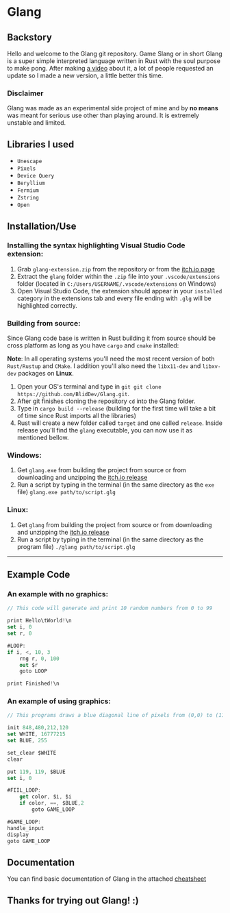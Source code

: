 # Glang
## Backstory
Hello and welcome to the Glang git repository. Game Slang or in short Glang is a super simple interpreted language written in Rust with the soul purpose to make pong. After making [a video](https://youtu.be/9JNUzwDLucA) about it, a lot of people requested an update so I made a new version, a little better this time.

### Disclaimer
Glang was made as an experimental side project of mine and by **no means** was meant for serious use other than playing around. It is extremely unstable and limited.



## Libraries I used
* `Unescape`
* ``Pixels``
* ``Device Query``
* ``Beryllium``
* ``Fermium``
* ``Zstring``
* ``Open``



## Installation/Use

### Installing the syntax highlighting Visual Studio Code extension:
1. Grab ``glang-extension.zip`` from the repository or from the [itch.io page](https://blid.itch.io/glang)
2. Extract the ``glang`` folder within the ``.zip`` file into your ``.vscode/extensions`` folder (located in ``C:/Users/USERNAME/.vscode/extensions`` on Windows)
3. Open Visual Studio Code, the extension should appear in your ``installed`` category in the extensions tab and every file ending with ``.glg`` will be highlighted correctly.

### Building from source:
Since Glang code base is written in Rust building it from source should be cross platform as long as you have ``cargo`` and ``cmake`` installed:

**Note**: In all operating systems you'll need the most recent version of both ``Rust/Rustup`` and ``CMake``. I addition you'll also need the ``libx11-dev`` and ``libxv-dev`` packages on **Linux**.

1. Open your OS's terminal and type in ```git git clone https://github.com/BlidDev/Glang.git```.
2. After git finishes cloning the repository ```cd``` into the Glang folder.
3. Type in ```cargo build --release``` (building for the first time will take a bit of time since Rust imports all the libraries)
4. Rust will create a new folder called ``target`` and one called ``release``. Inside release you'll find the ``glang`` executable, you can now use it as mentioned bellow.

### Windows:
1. Get ``glang.exe`` from building the project from source or from downloading and unzipping the [itch.io release](https://blid.itch.io/glang)
2. Run a script by typing in the terminal (in the same directory as the ``exe`` file) ```glang.exe path/to/script.glg```
### Linux:
1. Get ``glang`` from building the project from source or from downloading and unzipping the [itch.io release](https://blid.itch.io/glang)
2. Run a script by typing in the terminal (in the same directory as the program file) ```./glang path/to/script.glg```


--- 

## Example Code
### An example with no graphics:
```kotlin
// This code will generate and print 10 random numbers from 0 to 99

print Hello\tWorld!\n
set i, 0 
set r, 0

#LOOP:
if i, <, 10, 3
    rng r, 0, 100
    out $r
    goto LOOP

print Finished!\n
```

### An example of using graphics:

```kotlin
// This programs draws a blue diagonal line of pixels from (0,0) to (119,119)

init 848,480,212,120
set WHITE, 16777215
set BLUE, 255

set_clear $WHITE
clear

put 119, 119, $BLUE
set i, 0

#FIIL_LOOP:
    get color, $i, $i
    if color, ==, $BLUE,2
        goto GAME_LOOP

#GAME_LOOP:
handle_input
display
goto GAME_LOOP

```


## Documentation
You can find basic documentation of Glang in the attached [cheatsheet](Cheatsheet.md)


## **Thanks for trying out Glang! :)**